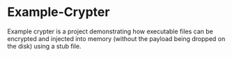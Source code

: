 # Example-Crypter
Example crypter is a project demonstrating how executable files can be encrypted and injected into memory (without the payload being dropped on the disk) using a stub file.
